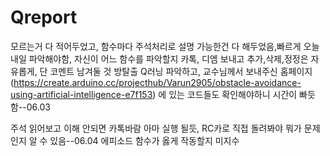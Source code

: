 # Qreport

모르는거 다 적어두었고, 함수마다 주석처리로 설명 가능한건 다 해두었음,빠르게 오늘내일 파악해야함, 자신이 어느 함수를 파악할지 카톡, 디엠 보내고 추가,삭제,정정은 자유롭게, 단 코멘트 남겨둘 것
방탈출 Q러닝 파악하고, 교수님께서 보내주신 홈페이지(https://create.arduino.cc/projecthub/Varun2905/obstacle-avoidance-using-artificial-intelligence-e7f153) 에 있는 코드들도 확인해야하니 시간이 빠듯함--06.03

주석 읽어보고 이해 안되면 카톡바람 아마 실행 될듯, RC카로 직접 돌려봐야 뭐가 문제인지 알 수 있음--06.04
에피소드 함수가 옳게 작동할지 미지수
